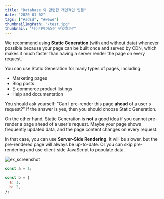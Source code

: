 ```yaml
---
title: "Database 와 관련한 개인적인 팁들"
date: "2020-01-02"
tags: ["#sdsd", "#wewe"]
thumbnailImgPath: "/test.jpg"
thumbnail: "데이터베이스란 무엇일까?"
---
```


We recommend using **Static Generation** (with and without data) whenever possible because your page can be built once and served by CDN, which makes it much faster than having a server render the page on every request.

You can use Static Generation for many types of pages, including:

- Marketing pages
- Blog posts
- E-commerce product listings
- Help and documentation

You should ask yourself: "Can I pre-render this page **ahead** of a user's request?" If the answer is yes, then you should choose Static Generation.

On the other hand, Static Generation is **not** a good idea if you cannot pre-render a page ahead of a user's request. Maybe your page shows frequently updated data, and the page content changes on every request.

In that case, you can use **Server-Side Rendering**. It will be slower, but the pre-rendered page will always be up-to-date. Or you can skip pre-rendering and use client-side JavaScript to populate data.

![ex_screenshot](/test.jpg)

```javascript
const a = 1;

const b = {
  a: 1,
  b: 2,
};
```
